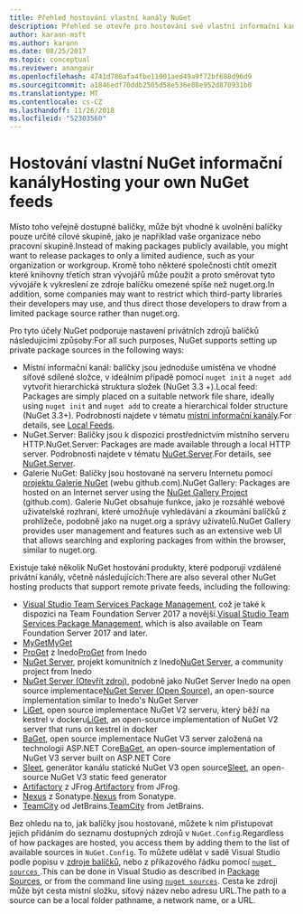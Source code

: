 ```yaml
---
title: Přehled hostování vlastní kanály NuGet
description: Přehled se otevře pro hostování své vlastní informační kanály balíčků NuGet nebo v galeriích místně nebo vzdáleně.
author: karann-msft
ms.author: karann
ms.date: 08/25/2017
ms.topic: conceptual
ms.reviewer: anangaur
ms.openlocfilehash: 4741d780afa4fbe11001aed49a9f72bf608d96d9
ms.sourcegitcommit: a1846edf70ddb2505d58e536e08e952d870931b0
ms.translationtype: MT
ms.contentlocale: cs-CZ
ms.lasthandoff: 11/26/2018
ms.locfileid: "52303560"
---
```

# <a name="hosting-your-own-nuget-feeds"></a><span data-ttu-id="d88af-103">Hostování vlastní NuGet informační kanály</span><span class="sxs-lookup"><span data-stu-id="d88af-103">Hosting your own NuGet feeds</span></span>

<span data-ttu-id="d88af-104">Místo toho veřejně dostupné balíčky, může být vhodné k uvolnění balíčky pouze určité cílové skupině, jako je například vaše organizace nebo pracovní skupině.</span><span class="sxs-lookup"><span data-stu-id="d88af-104">Instead of making packages publicly available, you might want to release packages to only a limited audience, such as your organization or workgroup.</span></span> <span data-ttu-id="d88af-105">Kromě toho některé společnosti chtít omezit které knihovny třetích stran vývojářů může použít a proto směrovat tyto vývojáře k vykreslení ze zdroje balíčku omezené spíše než nuget.org.</span><span class="sxs-lookup"><span data-stu-id="d88af-105">In addition, some companies may want to restrict which third-party libraries their developers may use, and thus direct those developers to draw from a limited package source rather than nuget.org.</span></span>

<span data-ttu-id="d88af-106">Pro tyto účely NuGet podporuje nastavení privátních zdrojů balíčků následujícími způsoby:</span><span class="sxs-lookup"><span data-stu-id="d88af-106">For all such purposes, NuGet supports setting up private package sources in the following ways:</span></span>

- <span data-ttu-id="d88af-107">Místní informační kanál: balíčky jsou jednoduše umístěna ve vhodné síťové sdílené složce, v ideálním případě pomocí `nuget init` a `nuget add` vytvořit hierarchická struktura složek (NuGet 3.3 +).</span><span class="sxs-lookup"><span data-stu-id="d88af-107">Local feed: Packages are simply placed on a suitable network file share, ideally using `nuget init` and `nuget add` to create a hierarchical folder structure (NuGet 3.3+).</span></span> <span data-ttu-id="d88af-108">Podrobnosti najdete v tématu [místní informační kanály](../hosting-packages/local-feeds.md).</span><span class="sxs-lookup"><span data-stu-id="d88af-108">For details, see [Local Feeds](../hosting-packages/local-feeds.md).</span></span>
- <span data-ttu-id="d88af-109">NuGet.Server: Balíčky jsou k dispozici prostřednictvím místního serveru HTTP.</span><span class="sxs-lookup"><span data-stu-id="d88af-109">NuGet.Server: Packages are made available through a local HTTP server.</span></span> <span data-ttu-id="d88af-110">Podrobnosti najdete v tématu [NuGet.Server](../hosting-packages/nuget-server.md).</span><span class="sxs-lookup"><span data-stu-id="d88af-110">For details, see [NuGet.Server](../hosting-packages/nuget-server.md).</span></span>
- <span data-ttu-id="d88af-111">Galerie NuGet: Balíčky jsou hostované na serveru Internetu pomocí [projektu Galerie NuGet](https://github.com/NuGet/NuGetGallery#build-and-run-the-gallery-in-arbitrary-number-easy-steps) (webu github.com).</span><span class="sxs-lookup"><span data-stu-id="d88af-111">NuGet Gallery: Packages are hosted on an Internet server using the [NuGet Gallery Project](https://github.com/NuGet/NuGetGallery#build-and-run-the-gallery-in-arbitrary-number-easy-steps) (github.com).</span></span> <span data-ttu-id="d88af-112">Galerie NuGet obsahuje funkce, jako je rozsáhlé webové uživatelské rozhraní, které umožňuje vyhledávání a zkoumání balíčků z prohlížeče, podobně jako na nuget.org a správy uživatelů.</span><span class="sxs-lookup"><span data-stu-id="d88af-112">NuGet Gallery provides user management and features such as an extensive web UI that allows searching and exploring packages from within the browser, similar to nuget.org.</span></span>

<span data-ttu-id="d88af-113">Existuje také několik NuGet hostování produkty, které podporují vzdálené privátní kanály, včetně následujících:</span><span class="sxs-lookup"><span data-stu-id="d88af-113">There are also several other NuGet hosting products that support remote private feeds, including the following:</span></span>

- <span data-ttu-id="d88af-114">[Visual Studio Team Services Package Management](https://www.visualstudio.com/docs/package/nuget/publish), což je také k dispozici na Team Foundation Server 2017 a novější.</span><span class="sxs-lookup"><span data-stu-id="d88af-114">[Visual Studio Team Services Package Management](https://www.visualstudio.com/docs/package/nuget/publish), which is also available on Team Foundation Server 2017 and later.</span></span>
- [<span data-ttu-id="d88af-115">MyGet</span><span class="sxs-lookup"><span data-stu-id="d88af-115">MyGet</span></span>](http://myget.org)
- <span data-ttu-id="d88af-116">[ProGet](http://inedo.com/proget) z Inedo</span><span class="sxs-lookup"><span data-stu-id="d88af-116">[ProGet](http://inedo.com/proget) from Inedo</span></span>
- <span data-ttu-id="d88af-117">[NuGet Server](http://nugetserver.net/), projekt komunitních z Inedo</span><span class="sxs-lookup"><span data-stu-id="d88af-117">[NuGet Server](http://nugetserver.net/), a community project from Inedo</span></span>
- <span data-ttu-id="d88af-118">[NuGet Server (Otevřít zdroj)](http://nuget-server.net), podobně jako NuGet Server Inedo na open source implementace</span><span class="sxs-lookup"><span data-stu-id="d88af-118">[NuGet Server (Open Source)](http://nuget-server.net), an open-source implementation similar to Inedo's NuGet Server</span></span>
- <span data-ttu-id="d88af-119">[LiGet](https://github.com/ai-traders/liget), open source implementace NuGet V2 serveru, který běží na kestrel v dockeru</span><span class="sxs-lookup"><span data-stu-id="d88af-119">[LiGet](https://github.com/ai-traders/liget), an open-source implementation of NuGet V2 server that runs on kestrel in docker</span></span>
- <span data-ttu-id="d88af-120">[BaGet](https://github.com/loic-sharma/BaGet), open source implementace NuGet V3 server založená na technologii ASP.NET Core</span><span class="sxs-lookup"><span data-stu-id="d88af-120">[BaGet](https://github.com/loic-sharma/BaGet), an open-source implementation of NuGet V3 server built on ASP.NET Core</span></span>
- <span data-ttu-id="d88af-121">[Sleet](https://github.com/emgarten/sleet), generátor kanálu statické NuGet V3 open source</span><span class="sxs-lookup"><span data-stu-id="d88af-121">[Sleet](https://github.com/emgarten/sleet), an open-source NuGet V3 static feed generator</span></span>
- <span data-ttu-id="d88af-122">[Artifactory](https://www.jfrog.com/artifactory/) z JFrog.</span><span class="sxs-lookup"><span data-stu-id="d88af-122">[Artifactory](https://www.jfrog.com/artifactory/) from JFrog.</span></span>
- <span data-ttu-id="d88af-123">[Nexus](http://www.sonatype.org/nexus/) z Sonatype.</span><span class="sxs-lookup"><span data-stu-id="d88af-123">[Nexus](http://www.sonatype.org/nexus/) from Sonatype.</span></span>
- <span data-ttu-id="d88af-124">[TeamCity](https://www.jetbrains.com/teamcity/) od JetBrains.</span><span class="sxs-lookup"><span data-stu-id="d88af-124">[TeamCity](https://www.jetbrains.com/teamcity/) from JetBrains.</span></span>

<span data-ttu-id="d88af-125">Bez ohledu na to, jak balíčky jsou hostované, můžete k nim přistupovat jejich přidáním do seznamu dostupných zdrojů v `NuGet.Config`.</span><span class="sxs-lookup"><span data-stu-id="d88af-125">Regardless of how packages are hosted, you access them by adding them to the list of available sources in `NuGet.Config`.</span></span> <span data-ttu-id="d88af-126">To můžete udělat v sadě Visual Studio podle popisu v [zdroje balíčků](../tools/package-manager-ui.md#package-sources), nebo z příkazového řádku pomocí [ `nuget sources` ](../tools/cli-ref-sources.md).</span><span class="sxs-lookup"><span data-stu-id="d88af-126">This can be done in Visual Studio as described in [Package Sources](../tools/package-manager-ui.md#package-sources), or from the command line using [`nuget sources`](../tools/cli-ref-sources.md).</span></span> <span data-ttu-id="d88af-127">Cesta ke zdroji může být cesta místní složku, síťový název nebo adresu URL.</span><span class="sxs-lookup"><span data-stu-id="d88af-127">The path to a source can be a local folder pathname, a network name, or a URL.</span></span>
